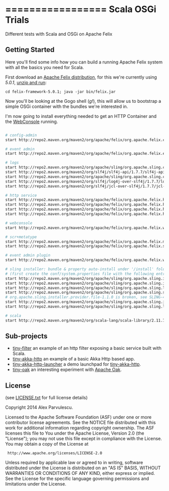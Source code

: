 =================
Scala OSGi Trials
=================

Different tests with Scala and OSGi on Apache Felix

Getting Started
---------------

Here you'll find some info how you can build a running Apache Felix system 
with all the basics you need for Scala.

First download an [Apache Felix distribution](https://felix.apache.org/downloads.cgi), 
for this we're currently using _5.0.1_, [unzip and run](https://felix.apache.org/documentation/subprojects/apache-felix-framework/apache-felix-framework-usage-documentation.html):

    cd felix-framework-5.0.1; java -jar bin/felix.jar

Now you'll be looking at the Gogo shell (_g!_), this will allow us to bootstrap a simple OSGi container with the bundles we're interested in.

I'm now going to install everything needed to get an HTTP Container and the [WebConsole](https://felix.apache.org/documentation/subprojects/apache-felix-web-console.html) running.


```bash

# config-admin
start http://repo2.maven.org/maven2/org/apache/felix/org.apache.felix.configadmin/1.8.6/org.apache.felix.configadmin-1.8.6.jar

# event admin
start http://repo2.maven.org/maven2/org/apache/felix/org.apache.felix.eventadmin/1.4.2/org.apache.felix.eventadmin-1.4.2.jar

# logs
start http://repo2.maven.org/maven2/org/apache/sling/org.apache.sling.commons.log/4.0.2/org.apache.sling.commons.log-4.0.2.jar
start http://repo2.maven.org/maven2/org/slf4j/slf4j-api/1.7.7/slf4j-api-1.7.7.jar
start http://repo2.maven.org/maven2/org/apache/sling/org.apache.sling.commons.logservice/1.0.4/org.apache.sling.commons.logservice-1.0.4.jar
start http://repo2.maven.org/maven2/org/slf4j/log4j-over-slf4j/1.7.7/log4j-over-slf4j-1.7.7.jar
start http://repo2.maven.org/maven2/org/slf4j/jcl-over-slf4j/1.7.7/jcl-over-slf4j-1.7.7.jar

# http service
start http://repo2.maven.org/maven2/org/apache/felix/org.apache.felix.http.servlet-api/1.1.0/org.apache.felix.http.servlet-api-1.1.0.jar
start http://repo2.maven.org/maven2/org/apache/felix/org.apache.felix.http.api/2.3.2/org.apache.felix.http.api-2.3.2.jar
start http://repo2.maven.org/maven2/org/apache/felix/org.apache.felix.http.jetty/3.0.2/org.apache.felix.http.jetty-3.0.2.jar
start http://repo2.maven.org/maven2/org/apache/felix/org.apache.felix.http.whiteboard/2.3.2/org.apache.felix.http.whiteboard-2.3.2.jar

# webconsole
start http://repo2.maven.org/maven2/org/apache/felix/org.apache.felix.webconsole/4.2.8/org.apache.felix.webconsole-4.2.8-all.jar

# scr+metatype
start http://repo2.maven.org/maven2/org/apache/felix/org.apache.felix.metatype/1.0.12/org.apache.felix.metatype-1.0.12.jar
start http://repo2.maven.org/maven2/org/apache/felix/org.apache.felix.scr/1.8.2/org.apache.felix.scr-1.8.2.jar

# event admin plugin
start http://repo2.maven.org/maven2/org/apache/felix/org.apache.felix.webconsole.plugins.event/1.1.2/org.apache.felix.webconsole.plugins.event-1.1.2.jar

# sling installer: bundle & property auto-install under '/install' folder
# (first create the conf/system.properties file with the following entry 'sling.fileinstall.dir=install')
start http://repo2.maven.org/maven2/org/apache/sling/org.apache.sling.installer.core/3.6.6/org.apache.sling.installer.core-3.6.6.jar
start http://repo2.maven.org/maven2/org/apache/sling/org.apache.sling.installer.factory.configuration/1.1.2/org.apache.sling.installer.factory.configuration-1.1.2.jar
start http://repo2.maven.org/maven2/org/apache/sling/org.apache.sling.launchpad.api/1.2.0/org.apache.sling.launchpad.api-1.2.0.jar
start http://repo2.maven.org/maven2/org/apache/sling/org.apache.sling.settings/1.3.6/org.apache.sling.settings-1.3.6.jar
# org.apache.sling.installer.provider.file-1.1.0 is broken, see SLING-4478
start http://repo2.maven.org/maven2/org/apache/sling/org.apache.sling.installer.provider.file/1.0.4/org.apache.sling.installer.provider.file-1.0.4.jar
start http://repo2.maven.org/maven2/org/apache/sling/org.apache.sling.launchpad.installer/1.2.2/org.apache.sling.launchpad.installer-1.2.2.jar

# scala
start http://repo2.maven.org/maven2/org/scala-lang/scala-library/2.11.7/scala-library-2.11.7.jar

```

Sub-projects
------------

  - [tiny-filter](/tiny-filter) an example of an http filter exposing a basic service built with Scala.
  - [tiny-akka-http](/tiny-akka-http) an example of a basic Akka Http based app.
  - [tiny-akka-http-launcher](/tiny-akka-http-launcher) a demo launchpad for [tiny-akka-http](/tiny-akka-http).
  - [tiny-oak](/tiny-oak) an interesting experiment with [Apache Oak](http://jackrabbit.apache.org/oak).

License
-------

(see [LICENSE.txt](LICENSE.txt) for full license details)

Copyright 2014 Alex Parvulescu.

Licensed to the Apache Software Foundation (ASF) under one or more
contributor license agreements.  See the NOTICE file distributed with
this work for additional information regarding copyright ownership.
The ASF licenses this file to You under the Apache License, Version 2.0
(the "License"); you may not use this file except in compliance with
the License.  You may obtain a copy of the License at

     http://www.apache.org/licenses/LICENSE-2.0

Unless required by applicable law or agreed to in writing, software
distributed under the License is distributed on an "AS IS" BASIS,
WITHOUT WARRANTIES OR CONDITIONS OF ANY KIND, either express or implied.
See the License for the specific language governing permissions and
limitations under the License.

